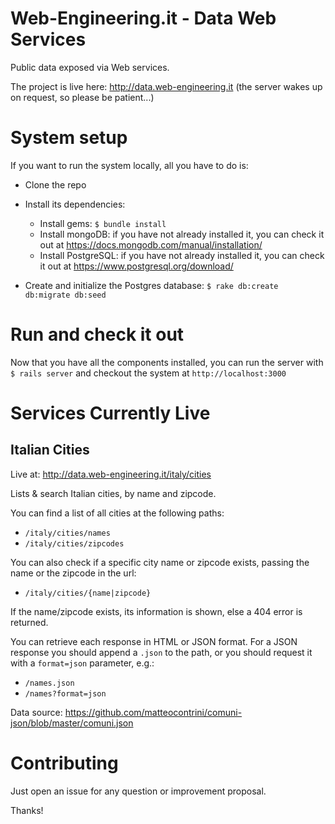 # Web-Engineering.it - Data Web Services

Public data exposed via Web services.

The project is live here: http://data.web-engineering.it (the server wakes up on request, so please be patient...)

# System setup

If you want to run the system locally, all you have to do is:

* Clone the repo
* Install its dependencies:
  * Install gems: `$ bundle install`
  * Install mongoDB: if you have not already installed it, you can check it out at https://docs.mongodb.com/manual/installation/
  * Install PostgreSQL: if you have not already installed it, you can check it out at https://www.postgresql.org/download/

* Create and initialize the Postgres database:
  `$ rake db:create db:migrate db:seed`

# Run and check it out

Now that you have all the components installed, you can run the server with `$ rails server` and checkout the system at `http://localhost:3000`

# Services Currently Live

## Italian Cities

Live at: http://data.web-engineering.it/italy/cities

Lists & search Italian cities, by name and zipcode. 

You can find a list of all cities at the following paths: 
* `/italy/cities/names`
* `/italy/cities/zipcodes`

You can also check if a specific city name or zipcode exists, passing the name or the zipcode in the url: 
  * `/italy/cities/{name|zipcode}`

If the name/zipcode exists, its information is shown, else a 404 error is returned.

You can retrieve each response in HTML or JSON format. For a JSON response you should append a `.json` to the path, or you should request it with a `format=json` parameter, e.g.:
  * `/names.json`
  * `/names?format=json`

Data source: https://github.com/matteocontrini/comuni-json/blob/master/comuni.json

# Contributing

Just open an issue for any question or improvement proposal. 

Thanks!
